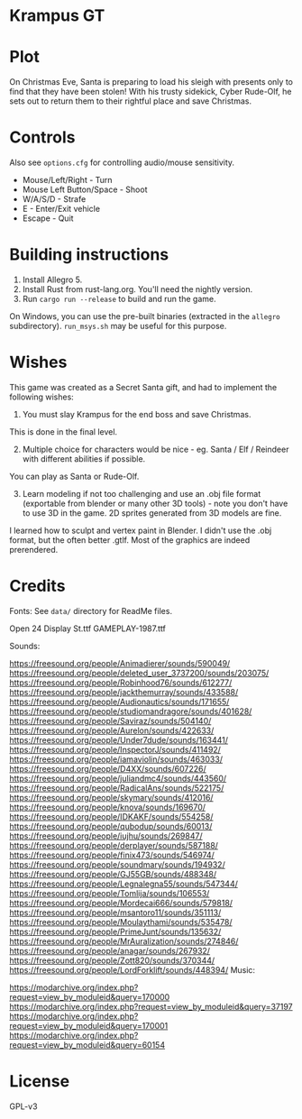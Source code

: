 # Krampus GT

# Plot

On Christmas Eve, Santa is preparing to load his sleigh with presents only to
find that they have been stolen! With his trusty sidekick, Cyber Rude-Olf, he
sets out to return them to their rightful place and save Christmas.

# Controls

Also see `options.cfg` for controlling audio/mouse sensitivity.
- Mouse/Left/Right - Turn
- Mouse Left Button/Space - Shoot
- W/A/S/D - Strafe
- E - Enter/Exit vehicle
- Escape - Quit

# Building instructions

1. Install Allegro 5.
2. Install Rust from rust-lang.org. You'll need the nightly version.
3. Run `cargo run --release` to build and run the game.

On Windows, you can use the pre-built binaries (extracted in the `allegro`
subdirectory). `run_msys.sh` may be useful for this purpose.

# Wishes

This game was created as a Secret Santa gift, and had to implement the 
following wishes:

1. You must slay Krampus for the end boss and save Christmas.

This is done in the final level.

2. Multiple choice for characters would be nice - eg. Santa / Elf / Reindeer 
with different abilities if possible.

You can play as Santa or Rude-Olf.

3. Learn modeling if not too challenging and use an .obj file format 
(exportable from blender or many other 3D tools) - note you don't have to use 
3D in the game. 2D sprites generated from 3D models are fine.

I learned how to sculpt and vertex paint in Blender. I didn't use the .obj 
format, but the often better .gtlf. Most of the graphics are indeed prerendered.

# Credits

Fonts: See `data/` directory for ReadMe files.

Open 24 Display St.ttf
GAMEPLAY-1987.ttf


Sounds:

https://freesound.org/people/Animadierer/sounds/590049/
https://freesound.org/people/deleted_user_3737200/sounds/203075/
https://freesound.org/people/Robinhood76/sounds/612277/
https://freesound.org/people/jackthemurray/sounds/433588/
https://freesound.org/people/Audionautics/sounds/171655/
https://freesound.org/people/studiomandragore/sounds/401628/
https://freesound.org/people/Saviraz/sounds/504140/
https://freesound.org/people/Aurelon/sounds/422633/
https://freesound.org/people/Under7dude/sounds/163441/
https://freesound.org/people/InspectorJ/sounds/411492/
https://freesound.org/people/iamaviolin/sounds/463033/
https://freesound.org/people/D4XX/sounds/607226/
https://freesound.org/people/juliandmc4/sounds/443560/
https://freesound.org/people/RadicalAns/sounds/522175/
https://freesound.org/people/skymary/sounds/412016/
https://freesound.org/people/knova/sounds/169670/
https://freesound.org/people/IDKAKF/sounds/554258/
https://freesound.org/people/qubodup/sounds/60013/
https://freesound.org/people/iujhu/sounds/269847/
https://freesound.org/people/derplayer/sounds/587188/
https://freesound.org/people/finix473/sounds/546974/
https://freesound.org/people/soundmary/sounds/194932/
https://freesound.org/people/GJ55GB/sounds/488348/
https://freesound.org/people/Legnalegna55/sounds/547344/
https://freesound.org/people/Tomlija/sounds/106553/
https://freesound.org/people/Mordecai666/sounds/579818/
https://freesound.org/people/msantoro11/sounds/351113/
https://freesound.org/people/Moulaythami/sounds/535478/
https://freesound.org/people/PrimeJunt/sounds/135632/
https://freesound.org/people/MrAuralization/sounds/274846/
https://freesound.org/people/anagar/sounds/267932/
https://freesound.org/people/Zott820/sounds/370344/
https://freesound.org/people/LordForklift/sounds/448394/
Music:

https://modarchive.org/index.php?request=view_by_moduleid&query=170000
https://modarchive.org/index.php?request=view_by_moduleid&query=37197
https://modarchive.org/index.php?request=view_by_moduleid&query=170001
https://modarchive.org/index.php?request=view_by_moduleid&query=60154

# License

GPL-v3
